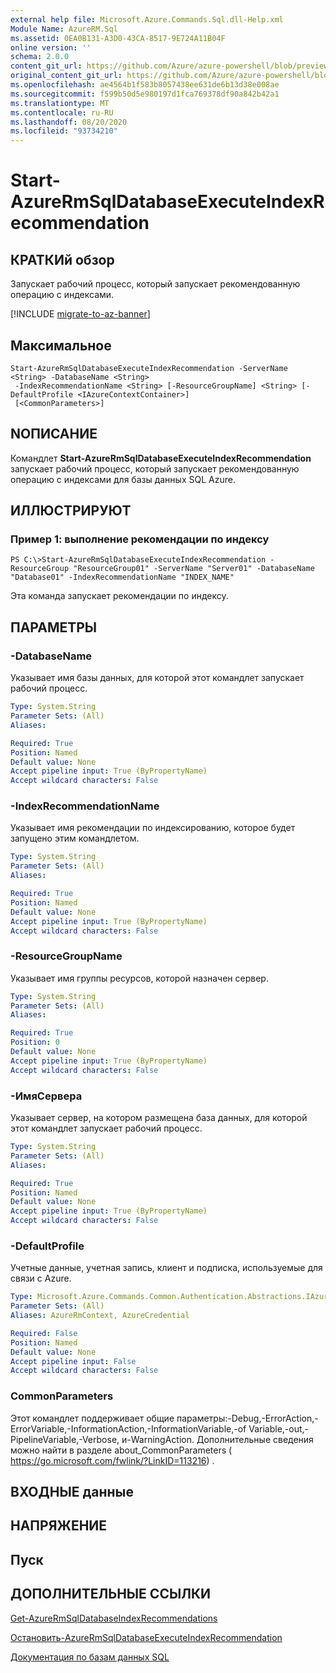 ```yaml
---
external help file: Microsoft.Azure.Commands.Sql.dll-Help.xml
Module Name: AzureRM.Sql
ms.assetid: 0EA0B131-A3D0-43CA-8517-9E724A11B04F
online version: ''
schema: 2.0.0
content_git_url: https://github.com/Azure/azure-powershell/blob/preview/src/ResourceManager/Sql/Commands.Sql/help/Start-AzureRmSqlDatabaseExecuteIndexRecommendation.md
original_content_git_url: https://github.com/Azure/azure-powershell/blob/preview/src/ResourceManager/Sql/Commands.Sql/help/Start-AzureRmSqlDatabaseExecuteIndexRecommendation.md
ms.openlocfilehash: ae4564b1f583b8057438ee631de6b13d38e008ae
ms.sourcegitcommit: f599b50d5e980197d1fca769378df90a842b42a1
ms.translationtype: MT
ms.contentlocale: ru-RU
ms.lasthandoff: 08/20/2020
ms.locfileid: "93734210"
---
```

# Start-AzureRmSqlDatabaseExecuteIndexRecommendation

## КРАТКИй обзор
Запускает рабочий процесс, который запускает рекомендованную операцию с индексами.

[!INCLUDE [migrate-to-az-banner](../../includes/migrate-to-az-banner.md)]

## Максимальное

```
Start-AzureRmSqlDatabaseExecuteIndexRecommendation -ServerName <String> -DatabaseName <String>
 -IndexRecommendationName <String> [-ResourceGroupName] <String> [-DefaultProfile <IAzureContextContainer>]
 [<CommonParameters>]
```

## NОПИСАНИЕ
Командлет **Start-AzureRmSqlDatabaseExecuteIndexRecommendation** запускает рабочий процесс, который запускает рекомендованную операцию с индексами для базы данных SQL Azure.

## ИЛЛЮСТРИРУЮТ

### Пример 1: выполнение рекомендации по индексу
```
PS C:\>Start-AzureRmSqlDatabaseExecuteIndexRecommendation -ResourceGroup "ResourceGroup01" -ServerName "Server01" -DatabaseName "Database01" -IndexRecommendationName "INDEX_NAME"
```

Эта команда запускает рекомендации по индексу.

## ПАРАМЕТРЫ

### -DatabaseName
Указывает имя базы данных, для которой этот командлет запускает рабочий процесс.

```yaml
Type: System.String
Parameter Sets: (All)
Aliases: 

Required: True
Position: Named
Default value: None
Accept pipeline input: True (ByPropertyName)
Accept wildcard characters: False
```

### -IndexRecommendationName
Указывает имя рекомендации по индексированию, которое будет запущено этим командлетом.

```yaml
Type: System.String
Parameter Sets: (All)
Aliases: 

Required: True
Position: Named
Default value: None
Accept pipeline input: True (ByPropertyName)
Accept wildcard characters: False
```

### -ResourceGroupName
Указывает имя группы ресурсов, которой назначен сервер.

```yaml
Type: System.String
Parameter Sets: (All)
Aliases: 

Required: True
Position: 0
Default value: None
Accept pipeline input: True (ByPropertyName)
Accept wildcard characters: False
```

### -ИмяСервера
Указывает сервер, на котором размещена база данных, для которой этот командлет запускает рабочий процесс.

```yaml
Type: System.String
Parameter Sets: (All)
Aliases: 

Required: True
Position: Named
Default value: None
Accept pipeline input: True (ByPropertyName)
Accept wildcard characters: False
```

### -DefaultProfile
Учетные данные, учетная запись, клиент и подписка, используемые для связи с Azure.

```yaml
Type: Microsoft.Azure.Commands.Common.Authentication.Abstractions.IAzureContextContainer
Parameter Sets: (All)
Aliases: AzureRmContext, AzureCredential

Required: False
Position: Named
Default value: None
Accept pipeline input: False
Accept wildcard characters: False
```

### CommonParameters
Этот командлет поддерживает общие параметры:-Debug,-ErrorAction,-ErrorVariable,-InformationAction,-InformationVariable,-of Variable,-out,-PipelineVariable,-Verbose, и-WarningAction. Дополнительные сведения можно найти в разделе about_CommonParameters ( https://go.microsoft.com/fwlink/?LinkID=113216) .

## ВХОДНЫЕ данные

## НАПРЯЖЕНИЕ

## Пуск

## ДОПОЛНИТЕЛЬНЫЕ ССЫЛКИ

[Get-AzureRmSqlDatabaseIndexRecommendations](./Get-AzureRmSqlDatabaseIndexRecommendations.md)

[Остановить-AzureRmSqlDatabaseExecuteIndexRecommendation](./Stop-AzureRmSqlDatabaseExecuteIndexRecommendation.md)

[Документация по базам данных SQL](https://docs.microsoft.com/azure/sql-database/)


